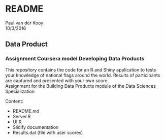 # README
Paul van der Kooy  
10/3/2016  



## Data Product

### Assignment Coursera model Developing Data Products

This repository contains the code for an R and Shiny application to tests your knowledge 
of national flags around the world. Results of participants are captured and presented with your own score.  
Assignment for the Building Data Products module of the Data Sciences Specialization

Content:  
*   README.md  
*   Server.R  
*   UI.R  
*   Slidify documentation  
*   Results.dat (file with user scores)  


